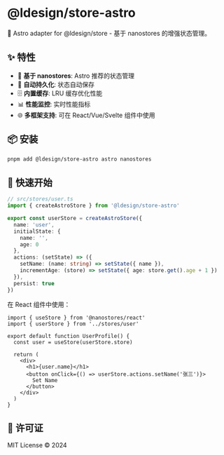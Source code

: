 # @ldesign/store-astro

🚀 Astro adapter for @ldesign/store - 基于 nanostores 的增强状态管理。

## ✨ 特性

- 🚀 **基于 nanostores**: Astro 推荐的状态管理
- 💾 **自动持久化**: 状态自动保存
- 🗄️ **内置缓存**: LRU 缓存优化性能
- 📊 **性能监控**: 实时性能指标
- 🌐 **多框架支持**: 可在 React/Vue/Svelte 组件中使用

## 📦 安装

```bash
pnpm add @ldesign/store-astro astro nanostores
```

## 🚀 快速开始

```typescript
// src/stores/user.ts
import { createAstroStore } from '@ldesign/store-astro'

export const userStore = createAstroStore({
  name: 'user',
  initialState: {
    name: '',
    age: 0
  },
  actions: (setState) => ({
    setName: (name: string) => setState({ name }),
    incrementAge: (store) => setState({ age: store.get().age + 1 })
  }),
  persist: true
})
```

在 React 组件中使用：

```tsx
import { useStore } from '@nanostores/react'
import { userStore } from '../stores/user'

export default function UserProfile() {
  const user = useStore(userStore.store)
  
  return (
    <div>
      <h1>{user.name}</h1>
      <button onClick={() => userStore.actions.setName('张三')}>
        Set Name
      </button>
    </div>
  )
}
```

## 📄 许可证

MIT License © 2024




